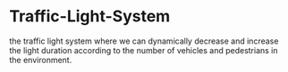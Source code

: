 # Traffic-Light-System
 the traffic light system where we can dynamically decrease and increase the light duration according to the number of vehicles and pedestrians in the environment.
